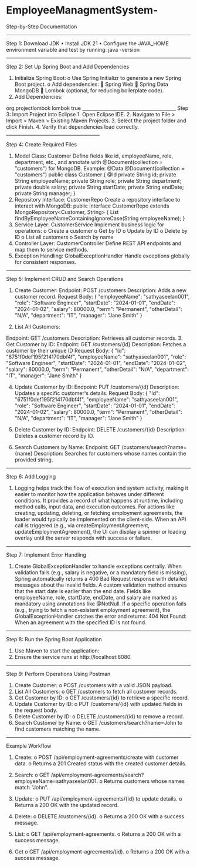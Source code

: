 # EmployeeManagmentSystem-

Step-by-Step Documentation
________________________________________
Step 1: Download JDK
•	Install JDK 21 
•	Configure the JAVA_HOME environment variable and test by running:
java -version
________________________________________
Step 2: Set Up Spring Boot and Add Dependencies
1.	Initialize Spring Boot:
o	Use Spring Initializr to generate a new Spring Boot project.
o	Add dependencies:
	Spring Web
	Spring Data MongoDB
	Lombok (optional, for reducing boilerplate code).
2.	Add Dependencies:
<dependencies>
    <dependency>
        <groupId>org.projectlombok</groupId>
        <artifactId>lombok</artifactId>
        <optional>true</optional>
    </dependency>
</dependencies>
________________________________________
Step 3: Import Project into Eclipse
1.	Open Eclipse IDE.
2.	Navigate to File > Import > Maven > Existing Maven Projects.
3.	Select the project folder and click Finish.
4.	Verify that dependencies load correctly.
________________________________________


Step 4: Create Required Files
1.	Model Class: Customer
Define fields like id, employeeName, role, department, etc., and annotate with @Document(collection = "customers") for MongoDB. Example:
@Data
@Document(collection = "customers")
public class Customer {
    @Id
    private String id;
    private String employeeName;
    private String role;
    private String department;
    private double salary;
    private String startDate;
    private String endDate;
    private String manager;
}
2.	Repository Interface: CustomerRepo
Create a repository interface to interact with MongoDB:
public interface CustomerRepo extends MongoRepository<Customer, String> {
    List<Customer> findByEmployeeNameContainingIgnoreCase(String employeeName);
}
3.	Service Layer: CustomerService
Implement business logic for operations:
o	Create a customer
o	Get by ID
o	Update by ID
o	Delete by ID
o	List all customers
o	Search by name
4.	Controller Layer: CustomerController
Define REST API endpoints and map them to service methods.
5.	Exception Handling: GlobalExceptionHandler
Handle exceptions globally for consistent responses.
________________________________________
Step 5: Implement CRUD and Search Operations
1.	Create Customer:
Endpoint: POST /customers
Description: Adds a new customer record.
Request Body:
{
    "employeeName": "sathyaseelan001",
    "role": "Software Engineer",
    "startDate": "2024-01-01",
    "endDate": "2024-01-02",
    "salary": 80000.0,
    "term": "Permanent",
    "otherDetail": "N/A",
    "department": "IT",
    "manager": "Jane Smith"
}


2.	List All Customers:
     
Endpoint: GET /customers
Description: Retrieves all customer records.
3.	Get Customer by ID:
Endpoint: GET /customers/{id}
Description: Fetches a customer by their unique ID
Request Body:
{
    "Id": "6751f0def195f214170dbf4f",
    "employeeName": "sathyaseelan001",
    "role": "Software Engineer",
    "startDate": "2024-01-01",
    "endDate": "2024-01-02",
    "salary": 80000.0,
    "term": "Permanent",
    "otherDetail": "N/A",
    "department": "IT",
    "manager": "Jane Smith"
}

4.	Update Customer by ID:
Endpoint: PUT /customers/{id}
Description: Updates a specific customer's details.
Request Body:
{
    "Id": "6751f0def195f214170dbf4f",
    "employeeName": "sathyaseelan001",
    "role": "Software Engineer",
    "startDate": "2024-01-01",
    "endDate": "2024-01-02",
    "salary": 80000.0,
    "term": "Permanent",
    "otherDetail": "N/A",
    "department": "IT",
    "manager": "Jane Smith"
}

5.	Delete Customer by ID:
Endpoint: DELETE /customers/{id}
Description: Deletes a customer record by ID.
6.	Search Customers by Name:
Endpoint: GET /customers/search?name={name}
Description: Searches for customers whose names contain the provided string.
________________________________________
Step 6: Add Logging
1.	Logging helps track the flow of execution and system activity, making it easier to monitor how the application behaves under different conditions. It provides a record of what happens at runtime, including method calls, input data, and execution outcomes.
 For actions like creating, updating, deleting, or fetching employment agreements, the loader would typically be implemented on the client-side.
When an API call is triggered (e.g., via createEmploymentAgreement, updateEmploymentAgreement), the UI can display a spinner or loading overlay until the server responds with success or failure.
________________________________________
Step 7: Implement Error Handling
1.	Create GlobalExceptionHandler to handle exceptions centrally.
When validation fails (e.g., salary is negative, or a mandatory field is missing), Spring automatically returns a 400 Bad Request response with detailed messages about the invalid fields.
A custom validation method ensures that the start date is earlier than the end date.
Fields like employeeName, role, startDate, endDate, and salary are marked as mandatory using annotations like  @NotNull.
If a specific operation fails (e.g., trying to fetch a non-existent employment agreement), the GlobalExceptionHandler catches the error and returns:
404 Not Found: When an agreement with the specified ID is not found.
________________________________________
Step 8: Run the Spring Boot Application
1.	Use Maven to start the application:
2.	Ensure the service runs at http://localhost:8080.
________________________________________
Step 9: Perform Operations Using Postman
1.	Create Customer:
o	POST /customers with a valid JSON payload.
2.	List All Customers:
o	GET /customers to fetch all customer records.
3.	Get Customer by ID:
o	GET /customers/{id} to retrieve a specific record.
4.	Update Customer by ID:
o	PUT /customers/{id} with updated fields in the request body.
5.	Delete Customer by ID:
o	DELETE /customers/{id} to remove a record.
6.	Search Customer by Name:
o	GET /customers/search?name=John to find customers matching the name.
________________________________________
Example Workflow
1.	Create:
o	POST /api/employment-agreements/create with customer data.
o	Returns a 201 Created status with the created customer details.
  
2.	Search:
o	GET /api/employment-agreements/search?employeeName=sathyaseelan001.
o	Returns customers whose names match "John".
 
3.	Update:
o	PUT /api/employment-agreements/{id} to update details.
o	Returns a 200 OK with the updated record.
 
4.	Delete:
o	DELETE /customers/{id}.
o	Returns a 200 OK with a success message.
 
5.	List:
o	GET /api/employment-agreements.
o	Returns a 200 OK with a success message.
 
6.	Get
o	GET /api/employment-agreements/(id).
o	Returns a 200 OK with a success message.
 

